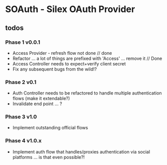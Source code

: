 # SOAuth - Silex OAuth Provider

## todos

### Phase 1 v0.0.1
* Access Provider - refresh flow not done // done
* Refactor ... a lot of things are prefixed with 'Access' ... remove it // Done
* Access Controller needs to expect+verify client secret
* Fix any subsequent bugs from the wild!?

### Phase 2 v0.1
* Auth Controller needs to be refactored to handle multiple authentication flows (make it extendable?)
* Invalidate end point ... ?

### Phase 3 v1.0
* Implement outstanding official flows

### Phase 4 v1.0.x
* Implement auth flow that handles/proxies authentication via social platforms ... is that even possible?!
